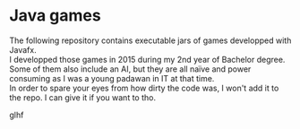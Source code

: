 # Java games

The following repository contains executable jars of games developped with Javafx.  
I developped those games in 2015 during my 2nd year of Bachelor degree. Some of them also include an AI, but they are all naïve and power consuming as I was a young padawan in IT at that time.  
In order to spare your eyes from how dirty the code was, I won't add it to the repo. I can give it if you want to tho.

glhf
